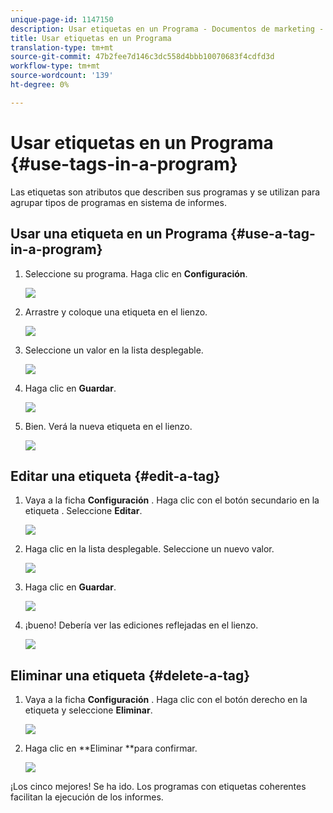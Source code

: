 ```yaml
---
unique-page-id: 1147150
description: Usar etiquetas en un Programa - Documentos de marketing - Documentación del producto
title: Usar etiquetas en un Programa
translation-type: tm+mt
source-git-commit: 47b2fee7d146c3dc558d4bbb10070683f4cdfd3d
workflow-type: tm+mt
source-wordcount: '139'
ht-degree: 0%

---
```



# Usar etiquetas en un Programa {#use-tags-in-a-program}

Las etiquetas son atributos que describen sus programas y se utilizan para agrupar tipos de programas en sistema de informes.

## Usar una etiqueta en un Programa {#use-a-tag-in-a-program}

1. Seleccione su programa. Haga clic en **Configuración**.

   ![](assets/image2014-9-23-15-3a45-3a0.png)

1. Arrastre y coloque una etiqueta en el lienzo.

   ![](assets/image2014-9-23-15-3a45-3a13.png)

1. Seleccione un valor en la lista desplegable.

   ![](assets/image2014-9-23-15-3a45-3a30.png)

1. Haga clic en **Guardar**.

   ![](assets/image2014-9-23-15-3a45-3a36.png)

1. Bien. Verá la nueva etiqueta en el lienzo.

   ![](assets/image2014-9-23-15-3a45-3a47.png)

## Editar una etiqueta {#edit-a-tag}

1. Vaya a la ficha **Configuración** . Haga clic con el botón secundario en la etiqueta . Seleccione **Editar**.

   ![](assets/image2014-9-23-15-3a45-3a53.png)

1. Haga clic en la lista desplegable. Seleccione un nuevo valor.

   ![](assets/image2014-9-23-15-3a46-3a12.png)

1. Haga clic en **Guardar**.

   ![](assets/image2014-9-23-15-3a46-3a25.png)

1. ¡bueno! Debería ver las ediciones reflejadas en el lienzo.

   ![](assets/image2014-9-23-15-3a46-3a35.png)

## Eliminar una etiqueta  {#delete-a-tag}

1. Vaya a la ficha **Configuración** . Haga clic con el botón derecho en la etiqueta y seleccione **Eliminar**.

   ![](assets/image2014-9-23-15-3a46-3a55.png)

1. Haga clic en **Eliminar **para confirmar.

   ![](assets/image2014-9-23-15-3a47-3a8.png)

¡Los cinco mejores! Se ha ido. Los programas con etiquetas coherentes facilitan la ejecución de los informes.
